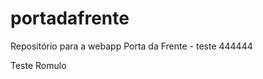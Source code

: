 portadafrente
=============

Repositório para a webapp Porta da Frente - teste 444444

Teste Romulo
